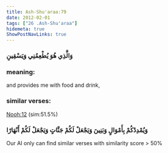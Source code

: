 ```yaml
---
title: Ash-Shu'araa:79
date: 2012-02-01
tags: ["26 .Ash-Shu'araa"]
hidemeta: true 
ShowPostNavLinks: true 
---
```

### وَالَّذِي هُوَ يُطْعِمُنِي وَيَسْقِينِ
### meaning: 
and provides me with food and drink,
### similar verses: 

[Nooh:12](/71/12) (sim:51.5%)

### وَيُمْدِدْكُمْ بِأَمْوَالٍ وَبَنِينَ وَيَجْعَلْ لَكُمْ جَنَّاتٍ وَيَجْعَلْ لَكُمْ أَنْهَارًا

Our AI only can find similar verses with similarity score > 50% 



